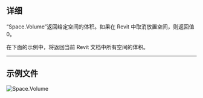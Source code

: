 ## 详细
“Space.Volume”返回给定空间的体积。如果在 Revit 中取消放置空间，则返回值 0。

在下面的示例中，将返回当前 Revit 文档中所有空间的体积。
___
## 示例文件

![Space.Volume](./Revit.Elements.Space.Volume_img.jpg)
